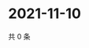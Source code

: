 # 2021-11-10

共 0 条

<!-- BEGIN WEIBO -->
<!-- 最后更新时间 Wed Nov 10 2021 01:16:22 GMT+0800 (China Standard Time) -->

<!-- END WEIBO -->
